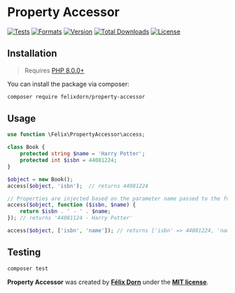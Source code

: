 # Property Accessor

[![Tests](https://github.com/felixdorn/property-accessor/actions/workflows/tests.yml/badge.svg?branch=master)](https://github.com/felixdorn/property-accessor/actions/workflows/tests.yml)
[![Formats](https://github.com/felixdorn/property-accessor/actions/workflows/formats.yml/badge.svg?branch=master)](https://github.com/felixdorn/property-accessor/actions/workflows/formats.yml)
[![Version](https://poser.pugx.org/felixdorn/property-accessor/version)](//packagist.org/packages/felixdorn/property-accessor)
[![Total Downloads](https://poser.pugx.org/felixdorn/property-accessor/downloads)](//packagist.org/packages/felixdorn/property-accessor)
[![License](https://poser.pugx.org/felixdorn/property-accessor/license)](//packagist.org/packages/felixdorn/property-accessor)

## Installation

> Requires [PHP 8.0.0+](https://php.net/releases)

You can install the package via composer:

```bash
composer require felixdorn/property-accessor
```

## Usage

```php
use function \Felix\PropertyAccessor\access;

class Book {
    protected string $name = 'Harry Potter';
    protected int $isbn = 44081224;
}

$object = new Book();
access($object, 'isbn');  // returns 44081224 

// Properties are injected based on the parameter name passed to the function.
access($object, function ($isbn, $name) {
    return $isbn . ' - ' . $name;
}); // returns '44081124 - Harry Potter'

access($object, ['isbn', 'name']); // returns ['isbn' => 44081224, 'name' => 'Harry Potter']
```

## Testing

```bash
composer test
```

**Property Accessor** was created by **[Félix Dorn](https://twitter.com/afelixdorn)** under the **[MIT license](https://opensource.org/licenses/MIT)**.
